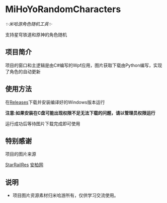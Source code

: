 # MiHoYoRandomCharacters
_✨米哈游角色随机工具✨_


支持星穹铁道和原神的角色随机


## 项目简介
项目的窗口和主逻辑是由C#编写的Wpf应用，图片获取下载由Python编写，实现了角色的自动更新


## 使用方法
在[Releases](https://github.com/zmy15/MiHoYoRandomCharacters/releases)下载并安装编译好的Windows版本运行


**注意:如果安装在C盘可能出现权限不足无法下载的问题，请以管理员权限运行**


运行成功后等待图片下载完成即可使用


## 特别感谢
项目的图片来源


[StarRailRes](https://github.com/Mar-7th/StarRailRes)
[安柏网](https://gi.yatta.moe/chs)


## 说明
- 项目图片资源素材归米哈游所有，仅供学习交流使用。